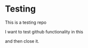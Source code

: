 # Testing

This is a testing repo


I want to test github functionality in this


and then close it.

